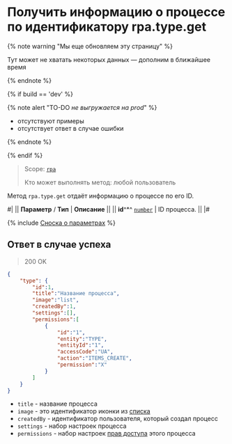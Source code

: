 # Получить информацию о процессе по идентификатору rpa.type.get

{% note warning "Мы еще обновляем эту страницу" %}

Тут может не хватать некоторых данных — дополним в ближайшее время

{% endnote %}

{% if build == 'dev' %}

{% note alert "TO-DO _не выгружается на prod_" %}

- отсутствуют примеры
- отсутствует ответ в случае ошибки

{% endnote %}

{% endif %}

> Scope: [`rpa`](../../../scopes/permissions.md)
>
> Кто может выполнять метод: любой пользователь

Метод `rpa.type.get` отдаёт информацию о процессе по его ID.

#|
|| **Параметр** / **Тип** | **Описание** ||
|| **id**^*^ 
[`number`](../../../data-types.md) | ID процесса. ||
|#

{% include [Сноска о параметрах](../../../../_includes/required.md) %}

## Ответ в случае успеха

> 200 OK

```json
{
    "type": {
        "id":1,
        "title":"Название процесса",
        "image":"list",
        "createdBy":1,
        "settings":[],
        "permissions":[
            {
                "id":"1",
                "entity":"TYPE",
                "entityId":"1",
                "accessCode":"UA",
                "action":"ITEMS_CREATE",
                "permission":"X"
            }
        ]
    }
}
```

- `title` - название процесса
- `image` - это идентификатор иконки из [списка](https://dev.1c-bitrix.ru/api_d7/bitrix/rpa/lib/ui/icon.php)
- `createdBy` - идентификатор пользователя, который создал процесс
- `settings` - набор настроек процесса
- `permissions` - набор настроек [прав доступа](https://dev.1c-bitrix.ru/api_d7/bitrix/rpa/lib/model/permissiontable.php) этого процесса
